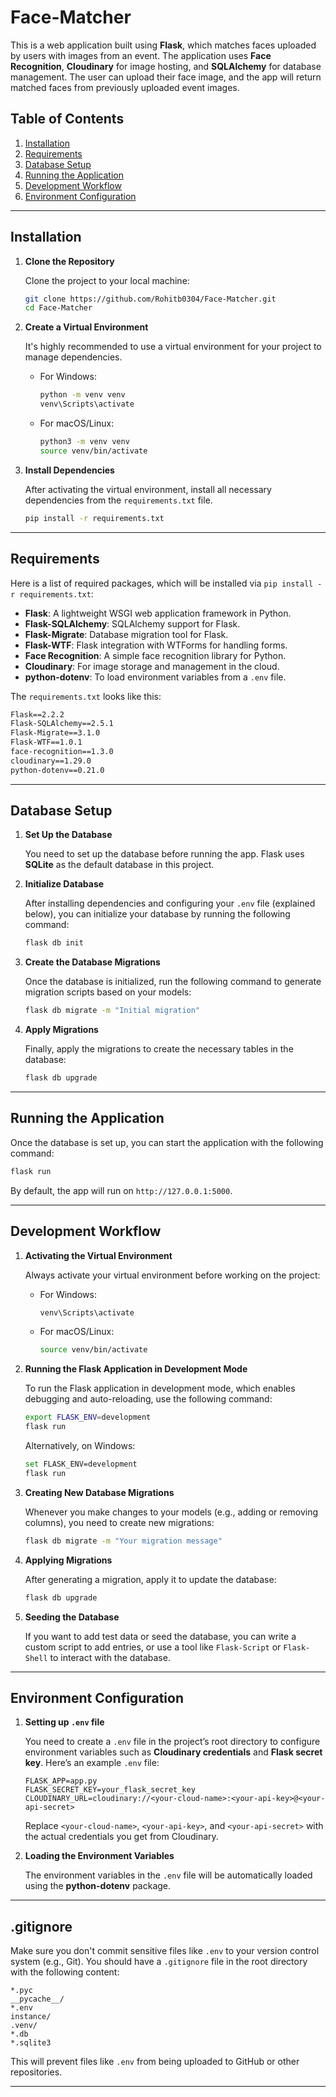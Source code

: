 # Face-Matcher

This is a web application built using **Flask**, which matches faces uploaded by users with images from an event. The application uses **Face Recognition**, **Cloudinary** for image hosting, and **SQLAlchemy** for database management. The user can upload their face image, and the app will return matched faces from previously uploaded event images.

## Table of Contents

1. [Installation](#installation)
2. [Requirements](#requirements)
3. [Database Setup](#database-setup)
4. [Running the Application](#running-the-application)
5. [Development Workflow](#development-workflow)
6. [Environment Configuration](#environment-configuration)

---

## Installation

1. **Clone the Repository**

   Clone the project to your local machine:

   ```bash
   git clone https://github.com/Rohitb0304/Face-Matcher.git
   cd Face-Matcher
   ```

2. **Create a Virtual Environment**

   It's highly recommended to use a virtual environment for your project to manage dependencies.

   - For Windows:
     ```bash
     python -m venv venv
     venv\Scripts\activate
     ```

   - For macOS/Linux:
     ```bash
     python3 -m venv venv
     source venv/bin/activate
     ```

3. **Install Dependencies**

   After activating the virtual environment, install all necessary dependencies from the `requirements.txt` file.

   ```bash
   pip install -r requirements.txt
   ```

---

## Requirements

Here is a list of required packages, which will be installed via `pip install -r requirements.txt`:

- **Flask**: A lightweight WSGI web application framework in Python.
- **Flask-SQLAlchemy**: SQLAlchemy support for Flask.
- **Flask-Migrate**: Database migration tool for Flask.
- **Flask-WTF**: Flask integration with WTForms for handling forms.
- **Face Recognition**: A simple face recognition library for Python.
- **Cloudinary**: For image storage and management in the cloud.
- **python-dotenv**: To load environment variables from a `.env` file.

The `requirements.txt` looks like this:

```txt
Flask==2.2.2
Flask-SQLAlchemy==2.5.1
Flask-Migrate==3.1.0
Flask-WTF==1.0.1
face-recognition==1.3.0
cloudinary==1.29.0
python-dotenv==0.21.0
```

---

## Database Setup

1. **Set Up the Database**

   You need to set up the database before running the app. Flask uses **SQLite** as the default database in this project. 

2. **Initialize Database**

   After installing dependencies and configuring your `.env` file (explained below), you can initialize your database by running the following command:

   ```bash
   flask db init
   ```

3. **Create the Database Migrations**

   Once the database is initialized, run the following command to generate migration scripts based on your models:

   ```bash
   flask db migrate -m "Initial migration"
   ```

4. **Apply Migrations**

   Finally, apply the migrations to create the necessary tables in the database:

   ```bash
   flask db upgrade
   ```

---

## Running the Application

Once the database is set up, you can start the application with the following command:

```bash
flask run
```

By default, the app will run on `http://127.0.0.1:5000`.

---

## Development Workflow

1. **Activating the Virtual Environment**

   Always activate your virtual environment before working on the project:

   - For Windows:
     ```bash
     venv\Scripts\activate
     ```

   - For macOS/Linux:
     ```bash
     source venv/bin/activate
     ```

2. **Running the Flask Application in Development Mode**

   To run the Flask application in development mode, which enables debugging and auto-reloading, use the following command:

   ```bash
   export FLASK_ENV=development
   flask run
   ```

   Alternatively, on Windows:

   ```bash
   set FLASK_ENV=development
   flask run
   ```

3. **Creating New Database Migrations**

   Whenever you make changes to your models (e.g., adding or removing columns), you need to create new migrations:

   ```bash
   flask db migrate -m "Your migration message"
   ```

4. **Applying Migrations**

   After generating a migration, apply it to update the database:

   ```bash
   flask db upgrade
   ```

5. **Seeding the Database**

   If you want to add test data or seed the database, you can write a custom script to add entries, or use a tool like `Flask-Script` or `Flask-Shell` to interact with the database.

---

## Environment Configuration

1. **Setting up `.env` file**

   You need to create a `.env` file in the project’s root directory to configure environment variables such as **Cloudinary credentials** and **Flask secret key**. Here’s an example `.env` file:

   ```plaintext
   FLASK_APP=app.py
   FLASK_SECRET_KEY=your_flask_secret_key
   CLOUDINARY_URL=cloudinary://<your-cloud-name>:<your-api-key>@<your-api-secret>
   ```

   Replace `<your-cloud-name>`, `<your-api-key>`, and `<your-api-secret>` with the actual credentials you get from Cloudinary.

2. **Loading the Environment Variables**

   The environment variables in the `.env` file will be automatically loaded using the **python-dotenv** package.

---

## .gitignore

Make sure you don't commit sensitive files like `.env` to your version control system (e.g., Git). You should have a `.gitignore` file in the root directory with the following content:

```plaintext
*.pyc
__pycache__/
*.env
instance/
.venv/
*.db
*.sqlite3
```

This will prevent files like `.env` from being uploaded to GitHub or other repositories.

---
